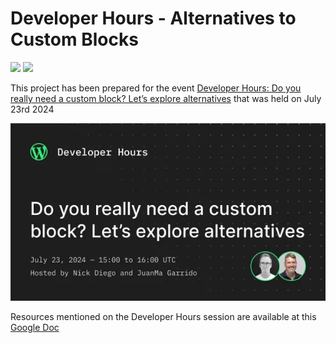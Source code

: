 # Developer Hours - Alternatives to Custom Blocks

[![](https://img.shields.io/badge/playground-live%20preview-blue?logo=wordpress)](https://playground.wordpress.net/?blueprint-url=https://raw.githubusercontent.com/wordpress-juanmaguitar/tt4-dh-alternatives-custom-blocks/main/_playground/blueprint.json)  [![](https://img.shields.io/badge/excalidraw-project%20diagram-c2255c?logo=excalidraw)](https://excalidraw.com/#json=oAB7DgFat_WZS3cWIikVF,OoKe7ywFlileRXaosh3KCg) 

This project has been prepared for the event [Developer Hours: Do you really need a custom block? Let’s explore alternatives](https://www.meetup.com/es-ES/learn-wordpress-online-workshops/events/301860423/?notificationId=1397062753762701312) that was held on July 23rd 2024

![Developer Hours cover](./assets/developer-hours-cover.png)

Resources mentioned on the Developer Hours session are available at this [Google Doc](https://docs.google.com/document/d/1myYoEehSPS6rhFMzpEq4h_v3z5Z4TTA_C1rJDG0Mk0U/edit)

